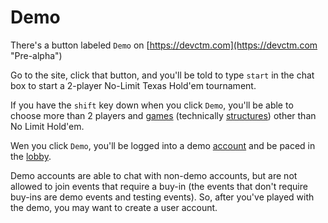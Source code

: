 # Demo

There's a button labeled `Demo` on
[https://devctm.com](https://devctm.com "Pre-alpha")

Go to the site, click that button, and you'll be told to type `start`
in the chat box to start a 2-player No-Limit Texas Hold'em tournament.

If you have the `shift` key down when you click `Demo`, you'll be able
to choose more than 2 players and [games](./games.md) (technically
[structures](./structures.md)) other than No Limit Hold'em.

Wen you click `Demo`, you'll be logged into a demo [account](./accounts.md)
and be paced in the [lobby](./lobby.md).

Demo accounts are able to chat with non-demo accounts, but are not
allowed to join events that require a buy-in (the events that don't
require buy-ins are demo events and testing events).  So, after you've
played with the demo, you may want to create a user account.
